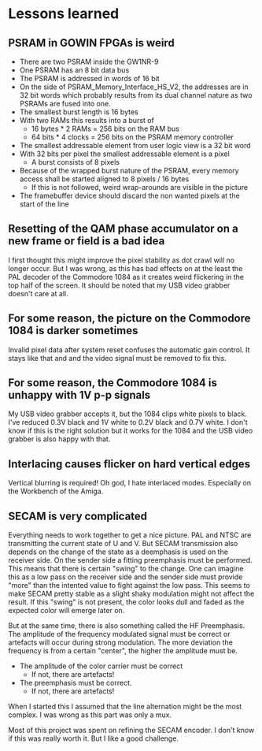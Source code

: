 # Lessons learned

## PSRAM in GOWIN FPGAs is weird

* There are two PSRAM inside the GW1NR-9
* One PSRAM has an 8 bit data bus
* The PSRAM is addressed in words of 16 bit
* On the side of PSRAM_Memory_Interface_HS_V2, the addresses are in 32 bit words which probably results from its dual channel nature as two PSRAMs are fused into one.
* The smallest burst length is 16 bytes
* With two RAMs this results into a burst of
    * 16 bytes * 2 RAMs = 256 bits on the RAM bus
    * 64 bits * 4 clocks = 256 bits on the PSRAM memory controller
* The smallest addressable element from user logic view is a 32 bit word
* With 32 bits per pixel the smallest addressable element is a pixel
    * A burst consists of 8 pixels
* Because of the wrapped burst nature of the PSRAM, every memory access shall be started aligned to 8 pixels / 16 bytes
    * If this is not followed, weird wrap-arounds are visible in the picture
* The framebuffer device should discard the non wanted pixels at the start of the line

## Resetting of the QAM phase accumulator on a new frame or field is a bad idea

I first thought this might improve the pixel stability as dot crawl will no longer occur.
But I was wrong, as this has bad effects on at the least the PAL decoder of the Commodore 1084 as it creates weird flickering in the top half of the screen.
It should be noted that my USB video grabber doesn't care at all.

## For some reason, the picture on the Commodore 1084 is darker sometimes

Invalid pixel data after system reset confuses the automatic gain control. It stays like that and and the video signal must be removed to fix this.

## For some reason, the Commodore 1084 is unhappy with 1V p-p signals

My USB video grabber accepts it, but the 1084 clips white pixels to black. I've reduced 0.3V black and 1V white
to 0.2V black and 0.7V white. I don't know if this is the right solution but it works for the 1084 and the USB video grabber is also happy with that.

## Interlacing causes flicker on hard vertical edges

Vertical blurring is required! Oh god, I hate interlaced modes. Especially on the Workbench of the Amiga.

## SECAM is very complicated

Everything needs to work together to get a nice picture.
PAL and NTSC are transmitting the current state of U and V.
But SECAM transmission also depends on the change of the state as a deemphasis is used on the receiver side.
On the sender side a fitting preemphasis must be performed. This means that there is certain "swing" to the change. One can imagine this as a low pass on the receiver side and the sender side must provide "more" than the intented value to fight against the low pass.
This seems to make SECAM pretty stable as a slight shaky modulation might not affect the result.
If this "swing" is not present, the color looks dull and faded as the expected color will emerge later on.

But at the same time, there is also something called the HF Preemphasis. The amplitude of the frequency modulated signal must be correct or artefacts will occur during strong modulation. The more deviation the frequency is from a certain "center", the higher the amplitude must be.

* The amplitude of the color carrier must be correct
    * If not, there are artefacts!
* The preemphasis must be correct.
    * If not, there are artefacts!

When I started this I assumed that the line alternation might be the most complex. I was wrong as this part was only a mux.

Most of this project was spent on refining the SECAM encoder. I don't know if this was really worth it. But I like a good challenge.
